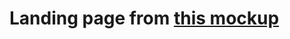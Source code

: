 # Landing page from [this mockup](https://www.figma.com/file/ctweArVRpACH4bBe56hSFH/Brella?node-id=0%3A1)

